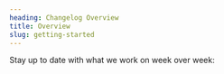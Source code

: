 ```yaml
---
heading: Changelog Overview
title: Overview
slug: getting-started
---
```


Stay up to date with what we work on week over week:

<DocsCardGroup>
    <DocsCard title="Changelog 12" href="./changelog-12.md"/>
    <DocsCard title="Changelog 13" href="./changelog-13.md"/>
</DocsCardGroup>

